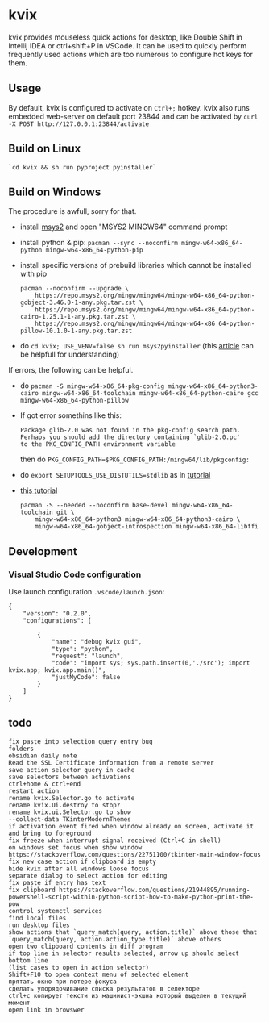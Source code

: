 # kvix

kvix provides mouseless quick actions for desktop, like Double Shift in Intellij IDEA or ctrl+shift+P in VSCode.
It can be used to quickly perform frequently used actions which are too numerous to configure hot keys for them.

## Usage

By default, kvix is configured to activate on `Ctrl+;` hotkey.
kvix also runs embedded web-server on default port 23844 and can be activated by `curl -X POST http://127.0.0.1:23844/activate`




## Build on Linux

	`cd kvix && sh run pyproject pyinstaller`

## Build on Windows

The procedure is awfull, sorry for that.

-	install [msys2](https://www.msys2.org/) and open "MSYS2 MINGW64" command prompt

-	install python & pip: `pacman --sync --noconfirm mingw-w64-x86_64-python mingw-w64-x86_64-python-pip`

-	install specific versions of prebuild libraries which cannot be installed with pip

		pacman --noconfirm --upgrade \
			https://repo.msys2.org/mingw/mingw64/mingw-w64-x86_64-python-gobject-3.46.0-1-any.pkg.tar.zst \
			https://repo.msys2.org/mingw/mingw64/mingw-w64-x86_64-python-cairo-1.25.1-1-any.pkg.tar.zst \
			https://repo.msys2.org/mingw/mingw64/mingw-w64-x86_64-python-pillow-10.1.0-1-any.pkg.tar.zst

-	do `cd kvix; USE_VENV=false sh run msys2pyinstaller` (this [article](https://snarky.ca/why-you-should-use-python-m-pip/) can be helpfull for understanding)


If errors, the following can be helpful.

-	do `pacman -S mingw-w64-x86_64-pkg-config mingw-w64-x86_64-python3-cairo mingw-w64-x86_64-toolchain mingw-w64-x86_64-python-cairo gcc mingw-w64-x86_64-python-pillow`

-	If got error somethins like this:

		Package glib-2.0 was not found in the pkg-config search path.
		Perhaps you should add the directory containing `glib-2.0.pc'
		to the PKG_CONFIG_PATH environment variable

	then do `PKG_CONFIG_PATH=$PKG_CONFIG_PATH:/mingw64/lib/pkgconfig:`

-	do `export SETUPTOOLS_USE_DISTUTILS=stdlib` as in [tutorial](https://www.msys2.org/news/#2021-12-21-potential-incompatibilities-with-newer-python-setuptools)

-	[this tutorial](https://pygobject.readthedocs.io/en/latest/devguide/dev_environ.html#windows-logo-windows)

		pacman -S --needed --noconfirm base-devel mingw-w64-x86_64-toolchain git \
			mingw-w64-x86_64-python3 mingw-w64-x86_64-python3-cairo \
			mingw-w64-x86_64-gobject-introspection mingw-w64-x86_64-libffi


## Development

### Visual Studio Code configuration

Use launch configuration `.vscode/launch.json`:

	{
		"version": "0.2.0",
		"configurations": [
			
			{
				"name": "debug kvix gui",
				"type": "python",
				"request": "launch",
				"code": "import sys; sys.path.insert(0,'./src'); import kvix.app; kvix.app.main()",
				"justMyCode": false
			}
		]
	}



## todo

	fix paste into selection query entry bug
	folders
	obsidian daily note
	Read the SSL Certificate information from a remote server
	save action selector query in cache
	save selectors between activations
	ctrl+home & ctrl+end
	restart action
	rename kvix.Selector.go to activate
	rename kvix.Ui.destroy to stop?
	rename kvix.ui.Selector.go to show
	--collect-data TKinterModernThemes
	if activation event fired when window already on screen, activate it and bring to foreground
	fix freeze when interrupt signal received (Ctrl+C in shell)
	on windows set focus when show window
	https://stackoverflow.com/questions/22751100/tkinter-main-window-focus
	fix new case action if clipboard is empty
	hide kvix after all windows loose focus
	separate dialog to select action for editing
	fix paste if entry has text
	fix clipboard https://stackoverflow.com/questions/21944895/running-powershell-script-within-python-script-how-to-make-python-print-the-pow
	control systemctl services
	find local files
	run desktop files
	show actions that `query_match(query, action.title)` above those that `query_match(query, action.action_type.title)` above others
	open two clipboard contents in diff program
	if top line in selector results selected, arrow up should select bottom line
	(list cases to open in action selector)
	Shift+F10 to open context menu of selected element
	прятать окно при потере фокуса
	сделать упорядочивание списка результатов в селекторе
	ctrl+c копирует тексти из машинист-экшна который выделен в текущий момент
	open link in browswer 
